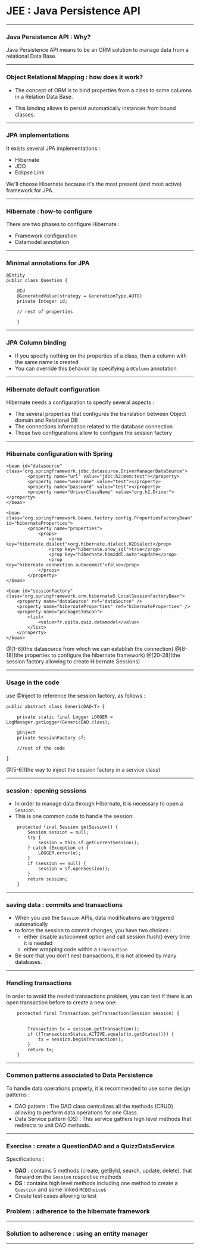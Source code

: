 # JEE : Java Persistence API

---

### Java Persistence API : Why?

Java Persistence API means to be an ORM solution to manage data from a relational Data Base.

---

### Object Relational Mapping : how does it work?


- The concept of ORM is to bind properties from a class to some columns in a Relation Data Base.

- This binding allows to persist automatically instances from bound classes.

---

### JPA implementations

It exists several JPA implementations :
- Hibernate
- JDO
- Eclipse Link

We'll choose Hibernate because it's the most present (and most active) framework for JPA.

---

### Hibernate : how-to configure
There are two phases to configure Hibernate :
- Framework configuration
- Datamodel annotation

---

### Minimal annotations for JPA

``` 
@Entity
public class Question {

	@Id
	@GeneratedValue(strategy = GenerationType.AUTO)
	private Integer id;
	
	// rest of properties	
	
	}

```

---

### JPA Column binding
- If you specify nothing on the properties of a class, then a column with the same name is created 
- You can override this behavior by specifying a `@Column` annotation


--- 
### Hibernate default configuration
Hibernate needs a configuration to specify several aspects :
- The several properties that configures the translation between Object domain and Relational DB
- The connections information related to the database connection
- Those two configurations allow to configure the session factory

--- 
### Hibernate configuration with Spring
```
<bean id="datasource" class="org.springframework.jdbc.datasource.DriverManagerDataSource">
 		<property name="url" value="jdbc:h2:mem:test"></property>
 		<property name="username" value="test"></property>
 		<property name="password" value="test"></property>
 		<property name="driverClassName" value="org.h2.Driver"></property>
</bean>

<bean class="org.springframework.beans.factory.config.PropertiesFactoryBean" id="hibernateProperties">
		<property name="properties">
			<props>
				<prop key="hibernate.dialect">org.hibernate.dialect.H2Dialect</prop>
				<prop key="hibernate.show_sql">true</prop>
				<prop key="hibernate.hbm2ddl.auto">update</prop>
				<prop key="hibernate.connection.autocommit">false</prop>
			</props>
		</property>
</bean>

<bean id="sessionFactory" class="org.springframework.orm.hibernate5.LocalSessionFactoryBean">
	<property name="dataSource" ref="dataSource" />
	<property name="hibernateProperties" ref="hibernateProperties" />
	<property name="packagesToScan">
		<list>
			<value>fr.epita.quiz.datamodel</value>
		</list>
	</property>
</bean>

```
@[1-6](the datasource from which we can establish the connection)
@[8-18](the properties to configure the hibernate framework)
@[20-28](the session factory allowing to create Hibernate Sessions)

---
### Usage in the code
use @Inject to reference the session factory, as follows :

```
public abstract class GenericDAO<T> {

	private static final Logger LOGGER = LogManager.getLogger(GenericDAO.class);
	
	@Inject
	private SessionFactory sf;
	
	//rest of the code
	
}
```
@[5-6](the way to inject the session factory in a service class)

---

### session : opening sessions

- In order to manage data through Hibernate, it is necessary to open a `Session`. 
- This is one common code to handle the session: 

```
	protected final Session getSession() {
		Session session = null;
		try {
			session = this.sf.getCurrentSession();
		} catch (Exception e) {
			LOGGER.error(e);
		}
		if (session == null) {
			session = sf.openSession();
		}
		return session;
	}

```
---

### saving data : commits and transactions
- When you use the `Session` APIs, data modifications are triggered automatically
- to force the session to commit changes, you have two choices :
  - either disable autocommit option and call session.flush() every time it is needed
  - either wrapping code within a `Transaction`
- Be sure that you don't nest transactions, it is not allowed by many databases.

---
### Handling transactions 
In order to avoid the nested transactions problem, you can test if there is an open transaction before to create a new one:

```
	protected final Transaction getTransaction(Session session) {
		
		
		Transaction tx = session.getTransaction();
		if (!TransactionStatus.ACTIVE.equals(tx.getStatus())) {
			tx = session.beginTransaction();
		}
		return tx;
	}

```

---

### Common patterns associated to Data Persistence
To handle data operations properly, it is recommended to use some design patterns :
- DAO pattern : The DAO class centralizes all the methods (CRUD) allowing to perform data operations for one Class.
- Data Service pattern (DS) : This service gathers high level methods that redirects to unit DAO methods.

---

### Exercise : create a QuestionDAO and a QuizzDataService
Specifications : 
- **DAO** : contains 5 methods (create, getById, search, update, delete), that forward on the `Session` respective methods
- **DS** : contains high level methods including one method to create a `Question` and some linked `MCQChoice`s  
- Create test cases allowing to test 
### Problem : adherence to the hibernate framework

---
### Solution to adherence : using an entity manager

---






 